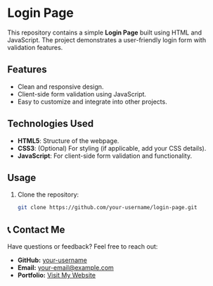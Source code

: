 # Login Page

This repository contains a simple **Login Page** built using HTML and JavaScript. The project demonstrates a user-friendly login form with validation features.

## Features

- Clean and responsive design.
- Client-side form validation using JavaScript.
- Easy to customize and integrate into other projects.

## Technologies Used

- **HTML5**: Structure of the webpage.
- **CSS3**: (Optional) For styling (if applicable, add your CSS details).
- **JavaScript**: For client-side form validation and functionality.

## Usage

1. Clone the repository:

   ```bash
   git clone https://github.com/your-username/login-page.git
<section id="contact-me">
  <h2>📞 Contact Me</h2>
  <p>Have questions or feedback? Feel free to reach out:</p>
  <ul>
    <li><strong>GitHub:</strong> <a href="https://github.com/your-username" target="_blank">your-username</a></li>
    <li><strong>Email:</strong> <a href="mailto:your-email@example.com">your-email@example.com</a></li>
    <li><strong>Portfolio:</strong> <a href="https://your-portfolio-link.com" target="_blank">Visit My Website</a></li>
  </ul>
</section>
